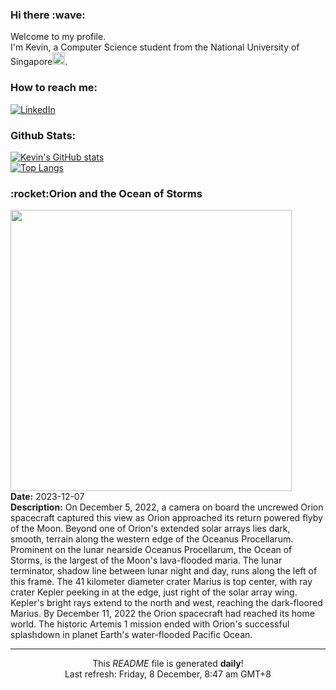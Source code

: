 <h3>Hi there :wave:</h3>

Welcome to my profile.   
I'm Kevin, a Computer Science student from the National University of Singapore<img src="https://img.icons8.com/color/96/000000/singapore-circular.png" width="20px"/>.</p>

<h3>How to reach me: </h3>
<a href="https://www.linkedin.com/in/kevin-foong/"><img alt="LinkedIn" src="https://img.shields.io/badge/linkedin-%230077B5.svg?&style=for-the-badge&logo=linkedin&logoColor=white" /></a> 

<h3>Github Stats: </h3> 

[![Kevin's GitHub stats](https://github-readme-stats.vercel.app/api?username=kevin9foong&theme=tokyonight)](https://github.com/anuraghazra/github-readme-stats) <br/>
[![Top Langs](https://github-readme-stats.vercel.app/api/top-langs/?username=kevin9foong&layout=compact&theme=tokyonight)](https://github.com/anuraghazra/github-readme-stats)

<h3>:rocket:Orion and the Ocean of Storms</h3> 
<img width="450" src="https:&#x2F;&#x2F;apod.nasa.gov&#x2F;apod&#x2F;image&#x2F;2312&#x2F;art001e002132.jpg" /><br/>
<b>Date:</b> 2023-12-07<br/>
<b>Description:</b> On December 5, 2022, a camera on board the uncrewed Orion spacecraft captured this view as Orion approached its return powered flyby of the Moon.  Beyond one of Orion&#39;s extended solar arrays lies dark, smooth, terrain along the western edge of the Oceanus Procellarum. Prominent on the lunar nearside Oceanus Procellarum, the Ocean of Storms, is the largest of the Moon&#39;s lava-flooded maria. The lunar terminator, shadow line between lunar night and day, runs along the left of this frame. The 41 kilometer diameter crater Marius is top center, with ray crater Kepler peeking in at the edge, just right of the solar array wing. Kepler&#39;s bright rays extend to the north and west, reaching the dark-floored Marius. By December 11, 2022 the Orion spacecraft had reached its home world. The historic Artemis 1 mission ended with Orion&#39;s successful splashdown in planet Earth&#39;s water-flooded Pacific Ocean.<br/>

------------
<p align="center">This <i>README</i> file is generated <b>daily</b>!</br>
Last refresh: Friday, 8 December, 8:47 am GMT+8<br />